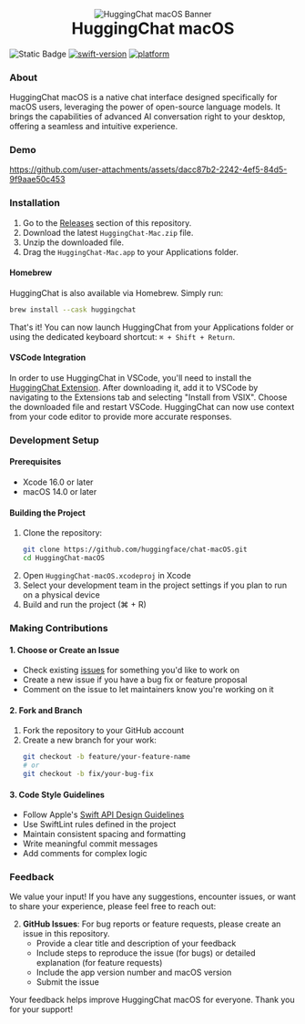 <p align="center" style="margin-bottom: 0;">
  <img src="assets/banner.png" alt="HuggingChat macOS Banner">
</p>
<h1 align="center" style="margin-top: 0;">HuggingChat macOS</h1>

![Static Badge](https://img.shields.io/badge/License-Apache-orange)
[![swift-version](https://img.shields.io/badge/Swift-6.0-brightgreen.svg)](https://github.com/apple/swift)
[![platform](https://img.shields.io/badge/Platform-macOS_14.0-blue.svg)](https://github.com/apple/swift)


### About
HuggingChat macOS is a native chat interface designed specifically for macOS users, leveraging the power of open-source language models. It brings the capabilities of advanced AI conversation right to your desktop, offering a seamless and intuitive experience.

### Demo
https://github.com/user-attachments/assets/dacc87b2-2242-4ef5-84d5-9f9aae50c453


### Installation

1. Go to the [Releases](https://github.com/huggingface/chat-macOS/releases) section of this repository.
2. Download the latest `HuggingChat-Mac.zip` file.
3. Unzip the downloaded file.
4. Drag the `HuggingChat-Mac.app` to your Applications folder.

#### Homebrew
HuggingChat is also available via Homebrew. Simply run:

```bash
brew install --cask huggingchat
```

That's it! You can now launch HuggingChat from your Applications folder or using the dedicated keyboard shortcut: `⌘ + Shift + Return`.

#### VSCode Integration
In order to use HuggingChat in VSCode, you'll need to install the [HuggingChat Extension](https://github.com/cyrilzakka/huggingchat-helper). After downloading it, add it to VSCode by navigating to the Extensions tab and selecting "Install from VSIX". Choose the downloaded file and restart VSCode. HuggingChat can now use context from your code editor to provide more accurate responses.

### Development Setup
#### Prerequisites
- Xcode 16.0 or later
- macOS 14.0 or later

#### Building the Project
1. Clone the repository:
   ```bash
   git clone https://github.com/huggingface/chat-macOS.git
   cd HuggingChat-macOS
   ```
2. Open `HuggingChat-macOS.xcodeproj` in Xcode
3. Select your development team in the project settings if you plan to run on a physical device
4. Build and run the project (⌘ + R)

### Making Contributions
#### 1. Choose or Create an Issue
- Check existing [issues](https://github.com/huggingface/chat-macOS/issues) for something you'd like to work on
- Create a new issue if you have a bug fix or feature proposal
- Comment on the issue to let maintainers know you're working on it

#### 2. Fork and Branch
1. Fork the repository to your GitHub account
2. Create a new branch for your work:
   ```bash
   git checkout -b feature/your-feature-name
   # or
   git checkout -b fix/your-bug-fix
   ```

#### 3. Code Style Guidelines
- Follow Apple's [Swift API Design Guidelines](https://swift.org/documentation/api-design-guidelines/)
- Use SwiftLint rules defined in the project
- Maintain consistent spacing and formatting
- Write meaningful commit messages
- Add comments for complex logic


### Feedback

We value your input! If you have any suggestions, encounter issues, or want to share your experience, please feel free to reach out:

2. **GitHub Issues**: For bug reports or feature requests, please create an issue in this repository. 
    - Provide a clear title and description of your feedback
   - Include steps to reproduce the issue (for bugs) or detailed explanation (for feature requests)
   - Include the app version number and macOS version
   - Submit the issue

Your feedback helps improve HuggingChat macOS for everyone. Thank you for your support!
